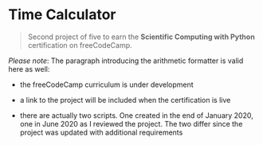 # Time Calculator

> Second project of five to earn the **Scientific Computing with Python** certification on freeCodeCamp.

_Please note_: The paragraph introducing the arithmetic formatter is valid here as well:

- the freeCodeCamp curriculum is under development

- a link to the project will be included when the certification is live

- there are actually two scripts. One created in the end of January 2020, one in June 2020 as I reviewed the project. The two differ since the project was updated with additional requirements
